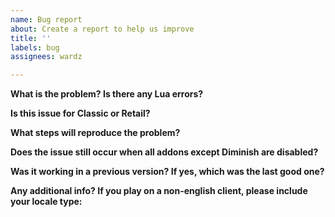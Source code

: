 ```yaml
---
name: Bug report
about: Create a report to help us improve
title: ''
labels: bug
assignees: wardz

---
```


<!-- Make sure you're using the latest version of Diminish before reporting a bug. -->


**What is the problem? Is there any Lua errors?**


**Is this issue for Classic or Retail?**


**What steps will reproduce the problem?**


**Does the issue still occur when all addons except Diminish are disabled?**


**Was it working in a previous version? If yes, which was the last good one?**


**Any additional info? If you play on a non-english client, please include your locale type:**
